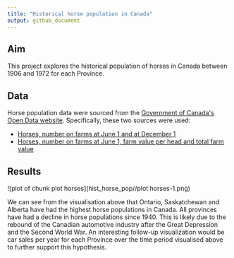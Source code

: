 ```yaml
---
title: "Historical horse population in Canada"
output: github_document
---
```




## Aim

This project explores the historical population of horses in Canada between 1906 and 1972 for each Province.


## Data



Horse population data were sourced from the [Government of Canada's Open Data website](http://open.canada.ca/en/open-data). Specifically, these two sources were used:

- [Horses, number on farms at June 1 and at December 1](http://open.canada.ca/data/en/dataset/43b3a9b3-3842-45e7-8bc8-c4c27b9462ab)
- [Horses, number on farms at June 1, farm value per head and total farm value](http://open.canada.ca/data/en/dataset/b374f60b-9580-44dc-83f6-c0a850c15f30)



## Results

![plot of chunk plot horses](hist_horse_pop//plot horses-1.png)

We can see from the visualisation above that Ontario, Saskatchewan and Alberta have had the highest horse populations in Canada. All provinces have had a decline in horse
populations since 1940. This is likely due to the rebound of the Canadian automotive
industry after the Great Depression and the Second World War. An interesting follow-up visualization would be car sales per year for each Province over the time period visualised above to further support this hypothesis. 
